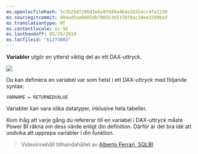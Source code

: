 ```yaml
---
ms.openlocfilehash: 5c2b254f20bd1eba97840a464a1b554cc4fe1238
ms.sourcegitcommit: 60dad5aa0d85db790553e537bf8ac34ee3289ba3
ms.translationtype: MT
ms.contentlocale: sv-SE
ms.lasthandoff: 05/29/2019
ms.locfileid: "61273603"
---
```

**Variabler** utgör en ytterst viktig del av ett DAX-uttryck.

![](media/7-4-dax-expressions/dax-variables_1.png)

Du kan definiera en variabel var som helst i ett DAX-uttryck med följande syntax:

    VARNAME = RETURNEDVALUE

Variabler kan vara olika datatyper, inklusive hela tabeller.

Kom ihåg att varje gång du refererar till en variabel i DAX-uttryck måste Power BI räkna om dess värde enligt din definition. Därför är det bra idé att undvika att upprepa variabler i din funktion.

> Videoinnehåll tillhandahållet av [Alberto Ferrari, SQLBI](http://www.sqlbi.com/learning-dax)
> 
> 

